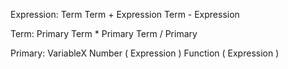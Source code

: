 Expression:
    Term
    Term + Expression
    Term - Expression

Term:
    Primary
    Term * Primary
    Term / Primary

Primary:
    VariableX
    Number
    ( Expression )
    Function ( Expression )
